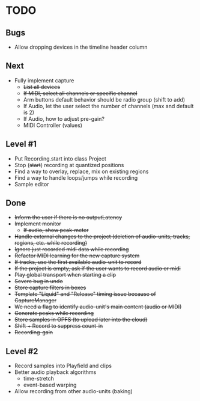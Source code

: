 # TODO

## Bugs

* Allow dropping devices in the timeline header column

## Next

* Fully implement capture
    * ~~List all devices~~
    * ~~If MIDI, select all channels or specific channel~~
    * Arm buttons default behavior should be radio group (shift to add)
    * If Audio, let the user select the number of channels (max and default is 2)
    * If Audio, how to adjust pre-gain?
    * MIDI Controller (values)

## Level #1

* Put Recording.start into class Project
* Stop (~~start~~) recording at quantized positions
* Find a way to overlay, replace, mix on existing regions
* Find a way to handle loops/jumps while recording
* Sample editor

## Done

* ~~Inform the user if there is no outputLatency~~
* ~~Implement monitor~~
    * ~~If audio, show peak-meter~~
* ~~Handle external changes to the project (deletion of audio-units, tracks, regions, etc. while recording)~~
* ~~Ignore just recorded midi data while recording~~
* ~~Refactor MIDI learning for the new capture system~~
* ~~If tracks, use the first available audio-unit to record~~
* ~~If the project is empty, ask if the user wants to record audio or midi~~
* ~~Play global transport when starting a clip~~
* ~~Severe bug in undo~~
* ~~Store capture filters in boxes~~
* ~~Template "Liquid" and "Release" timing issue because of CaptureManager~~
* ~~We need a flag to identify audio-unit's main content (audio or MIDI)~~
* ~~Generate peaks while recording~~
* ~~Store samples in OPFS (to upload later into the cloud)~~
* ~~Shift + Record to suppress count-in~~
* ~~Recording-gain~~

## Level #2

* Record samples into Playfield and clips
* Better audio playback algorithms
    * time-stretch
    * event-based warping
* Allow recording from other audio-units (baking)